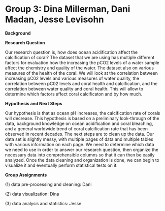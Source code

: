 # Group 3: Dina Millerman, Dani Madan, Jesse Levisohn
**Background**

**Research Question**

Our research question is, how does ocean acidification affect the calcification of coral? The dataset that we are using has multiple different factors for evaluation how the increasing the pCO2 levels of a water sample affect the chemistry and quality of the water. The dataset also on various measures of the health of the coral. We will look at the correlation between increasing pC02 levels and various measures of water quality, the correlation between pC02 levels and coral health and calcification, and the correlation between water quality and coral health. This will allow to determine which factors affect coral calcificaton and by how much.

**Hypothesis and Next Steps**

Our hypothesis is that as ocean pH increases, the calcification rate of corals will decrease. This hypothesis is based on a preliminary look-through of the data, background knowledge on ocean acidification and coral bleaching, and a general worldwide trend of coral calcification rate that has been observed in recent decades. The next steps are to clean up the data. Our data set is slightly messy, with multiple pages of data and multiple tables with various information on each page. We need to determine which data we need to use in order to answer our research question, then organize the necessary data into comprehensible columns so that it can then be easily analyzed. Once the data cleaning and organization is done, we can begin to visualize it and eventually perform statistical tests on it. 

**Group Assignments**

(1) data pre-processing and cleaning: Dani

(2) data visualization: Dina

(3) data analysis and statistics: Jesse 
